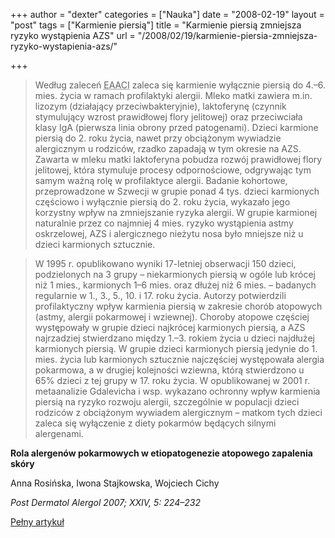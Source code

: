 +++
author = "dexter"
categories = ["Nauka"]
date = "2008-02-19"
layout = "post"
tags = ["Karmienie piersią"]
title = "Karmienie piersią zmniejsza ryzyko wystąpienia AZS"
url = "/2008/02/19/karmienie-piersia-zmniejsza-ryzyko-wystapienia-azs/"

+++

> Według zaleceń <acronym title="European Academy of Allergology and Clinical Immunology">EAACI</acronym> zaleca się karmienie wyłącznie piersią do 4.–6. mies. życia w ramach profilaktyki alergii. Mleko matki zawiera m.in. lizozym (działający przeciwbakteryjnie), laktoferynę (czynnik stymulujący wzrost prawidłowej flory jelitowej) oraz przeciwciała klasy IgA (pierwsza linia obrony przed patogenami). Dzieci karmione piersią do 2. roku życia, nawet przy obciążonym wywiadzie alergicznym u rodziców, rzadko zapadają w tym okresie na AZS. Zawarta w mleku matki laktoferyna pobudza rozwój prawidłowej flory jelitowej, która stymuluje procesy odpornościowe, odgrywając tym samym ważną rolę w profilaktyce alergii. Badanie kohortowe, przeprowadzone w Szwecji w grupie ponad 4 tys. dzieci karmionych częściowo i wyłącznie piersią do 2. roku życia, wykazało jego korzystny wpływ na zmniejszanie ryzyka alergii. W grupie karmionej naturalnie przez co najmniej 4 mies. ryzyko wystąpienia astmy oskrzelowej, AZS i alergicznego nieżytu nosa było mniejsze niż u dzieci karmionych sztucznie.
  
> W 1995 r. opublikowano wyniki 17-letniej obserwacji 150 dzieci, podzielonych na 3 grupy – niekarmionych piersią w ogóle lub krócej niż 1 mies., karmionych 1–6 mies. oraz dłużej niż 6 mies. – badanych regularnie w 1., 3., 5., 10. i 17. roku życia. Autorzy potwierdzili profilaktyczny wpływ karmienia piersią w zakresie chorób atopowych (astmy, alergii pokarmowej i wziewnej). Choroby atopowe częściej występowały w grupie dzieci najkrócej karmionych piersią, a AZS najrzadziej stwierdzano między 1.–3. rokiem życia u dzieci najdłużej karmionych piersią. W grupie dzieci karmionych piersią jedynie do 1. mies. życia lub karmionych sztucznie najczęściej występowała alergia pokarmowa, a w drugiej kolejności wziewna, którą stwierdzono u 65% dzieci z tej grupy w 17. roku życia. W opublikowanej w 2001 r. metaanalizie Gdalevicha i wsp. wykazano ochronny wpływ karmienia piersią na ryzyko rozwoju alergii, szczególnie w populacji dzieci rodziców z obciążonym wywiadem alergicznym – matkom tych dzieci zaleca się wyłączenie z diety pokarmów będących silnymi alergenami.

**Rola alergenów pokarmowych w etiopatogenezie atopowego zapalenia skóry**
  
Anna Rosińska, Iwona Stajkowska, Wojciech Cichy
  
_Post Dermatol Alergol 2007; XXIV, 5: 224–232_
  
[Pełny artykuł][1]

 [1]: http://termedia.pl/showpdf.php?article_id=9154&filename=Rola%20alergenow.pdf&priority=1